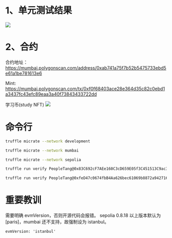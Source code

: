 # 1、单元测试结果

<img src="./image/unitTestSuccess.png"/>

# 2、合约

合约地址：https://mumbai.polygonscan.com/address/0xab741a75f7b52b5475733ebd5e61a1be781613e6

Mint: https://mumbai.polygonscan.com/tx/0xf0f68403ace28e364d35c82c0ebd1a3437fc43efc89eaa3a40f73843433722dd


学习币(study NFT)
<img src="./image/studyNFT.png">


# 命令行

```bash
truffle micrate --network development
```

```bash
truffle micrate --network mumbai
```

```bash
truffle micrate --network sepolia
```

```bash
truffle run verify PeopleTang@0x83C692cF7AEe160C3cD659E05f3C451513C9ac39 --network mumbai --debug
```

```bash
truffle run verify PeopleTang@0xfeD47c0674fbB4Aa626bec61069b8872a942716c --network sepolia --debug
```

# 重要教训

需要明确 evmVersion，否则开源代码会报错。
sepolia 0.8.18 以上版本默认为 [paris]，mumbai 还不支持，故强制设为 istanbul。

```
evmVersion: 'istanbul'
```